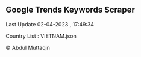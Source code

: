 

## Google Trends Keywords Scraper 
 
Last Update 02-04-2023 , 17:49:34

Country List :
VIETNAM.json



© Abdul Muttaqin 
